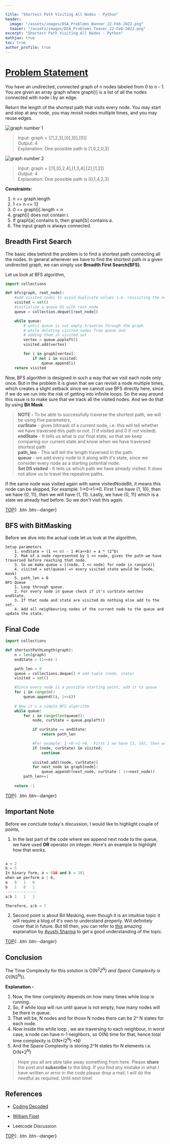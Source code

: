 ```yaml
---

title: "Shortest Path Visiting All Nodes - Python"
header:
  image: "/assets/images/DSA_Problems_Banner_22-Feb-2022.png"
  teaser: "/assets/images/DSA_Problems_Teaser_22-Feb-2022.png"
excerpt: "Shortest Path Visiting All Nodes - Python"
mathjax: true
toc: true
author_profile: true
---
```


# [Problem Statement](https://leetcode.com/problems/shortest-path-visiting-all-nodes/)
You have an undirected, connected graph of n nodes labeled from 0 to n - 1. You are given an array graph where graph[i] is a list of all the nodes connected with node i by an edge.

Return the length of the shortest path that visits every node. You may start and stop at any node, you may revisit nodes multiple times, and you may reuse edges.

<img src="{{ site.url }}{{ site.baseurl }}/assets/images/shortest-path1-graph.jpg" alt="graph number 1">

>Input: graph = [[1,2,3],[0],[0],[0]]<br />
Output: 4 <br />
Explanation: One possible path is [1,0,2,0,3]


<img src="{{ site.url }}{{ site.baseurl }}/assets/images/shortest-path2-graph.jpg" alt="graph number 2">

>Input: graph = [[1],[0,2,4],[1,3,4],[2],[1,2]]<br />
Output: 4<br />
Explanation: One possible path is [0,1,4,2,3]

**Constraints:**

1. n == graph.length
2. 1 <= n <= 12
3. 0 <= graph[i].length < n
4. graph[i] does not contain i.
5. If graph[a] contains b, then graph[b] contains a.
6. The input graph is always connected.



## Breadth First Search
The basic idea behind the problem is to find a shortest path connecting all the nodes. In general whenever we have to find the shortest path in a given undirected graph, we can simply use **Breadth First Search(BFS)**.

Let us look at BFS algorithm,
```python
import collections

def bfs(graph, root_node):
    #add visited nodes to avoid duplicate values i.e. revisiting the node
    visited = set()
    #initialize a queue DS with root node
    queue = collection.deque([root_node])

    while queue:
        # until queue is not empty traverse through the graph 
        # while deleting visited nodes from queue and 
        # adding them in visited set
        vertex = queue.popleft()
        visited.add(vertex)

        for i in graph[vertex]:
            if not i in visited:
                queue.append(i)
    return visited
```

Now, BFS algorithm is designed in such a way that we visit each node only once. But in the problem it is given that we can revisit a node multiple times, which creates a slight setback since we cannot use BFS directly here, since if we do we run into the risk of getting into infinite loops. So the way around this issue is to make sure that we track all the visited nodes. And we do that by using **Bit Mask**.

>**NOTE -** To be able to successfully traverse the shortest path, we will be using five parameters,<br />
**curState** - gives bitmask of a current node, i.e. this will tell whether we have traversed this path or not. (1 if visited and 0 if not visited).<br />
**endState** - It tells us what is our final state, so that we keep comparing our current state and know when we have traversed shortest path <br />
**path_len** - This will tell the length traversed in the path.<br />
**queue** - we add every node to it along with it's state, since we consider every node as a starting potential node.<br />
**Set DS *visited*** - It tells us which path we have already visited. It does not allow us to travel the repeative paths.

If the same node was visited again with same visitedNodeBit, it means this node can be skipped, For example: 1->0->1->0.  First 1 we have {1, 10}, then we have {0, 11}, then we will have {1, 11}. Lastly, we have {0, 11} which is a state we already had before. So we don't visit this again.


[TOP](#){: .btn .btn--danger}

## BFS with BitMasking

Before we dive into the actual code let us look at the algorithm,
```
Setup parameters
    1. endState = (1 << n) - 1 #(a<<b) = a * (2^b)
    2. Mak of a node represented by 1 << node, gives the path we have traversed before reaching that node.
    3. So we make queue = [(node, 1 << node) for node in range(n)]
    4. visited = set(queue) => every visited state would be (node, mask)
    5. path_len = 0
BFS Queue
    1. Loop through queue.
    2. For every node in queue check if it's curState matches endState.
    3. If that node and state are visited do nothing else add to the set.
    4. Add all neighbouring nodes of the current node to the queue and update the state.

```

## Final Code


```python
import collections

def shortestPathLength(graph):
    n = len(graph)
    endState = (1<<n)-1

    path_len = 0
    queue = collections.deque() # add tuple (node, state)
    visited = set()

    #Since every node is a possible starting point, add it to queue
    for i in range(n):
        queue.append((i, 1<<i))
    
    # Now it's a simple BFS algorithm
    while queue:
        for i in range(len(queue)):
            node, curState = queue.popleft()

            if curState == endState:
                return path_len

            #For example: 1->0->1->0.  First 1 we have {1, 10}, then we have {0, 11}, then we will have {1, 11}. Lastly, we have {0, 11} which is a state we already had before. So we don't visit this again.
            if (node, curState) in visited:
                continue
            
            visited.add((node, curState))
            for next_node in graph[node]:
                queue.append((next_node, curState | 1<<next_node))
        path_len+=1
    
    return -1


```
[TOP](#){: .btn .btn--danger}

## Important Note
Before we conclude today's discussion, I would like to highlight couple of points, 

1. In the last part of the code where we append next node to the queue, we have used **OR** operator on integer. Here's an example to highlight how that works.

```python

a = 2
b = 5
In binary form, a = 010 and b = 101
when we perform a | b,
a   0   1   0
b   1   0   1
--------------
a|b 1   1   1

Therefore, a|b = 7

```

2. Second point is about Bit Masking, even though it is an intuitive topic it will require a blog of it's own to understand properly. Will definitely cover that in future. But till then, you can refer to [this](https://www.youtube.com/watch?v=iQBxxTZDajU) amazing explanation by [Ayushi Sharma](https://www.youtube.com/channel/UCSnJKXPKhxS_tcaTcIZrPYg) to get a good understanding of the topic.

[TOP](#){: .btn .btn--danger}

## Conclusion
The Time Complexity for this solution is O(N<sup>2</sup>*2<sup>N</sup>) and Space Complexity is O((N*2<sup>N</sup>)).

**Explanation -**
1. Now, the time complexity depends on how many times while loop is running. 
2. So, if while loop will run until queue is not empty, how many nodes will be there in queue. 
3. That will be, N nodes and for those N nodes there can be 2^ N states for each node.
4. Now inside the while loop , we are traversing to each neighbour, in worst case, a node can have n-1 neighbors, so O(N) time for that, hence total time complexity is O(N*(2<sup>N</sup>) *N)
5. And the Space Complexity is storing 2^N states for N elements i.e. O(N*2<sup>N</sup>)


> Hope you all are able take away something from here. Please **share** the post and **subscribe** to the blog.
If you find any mistake in what I have written or error in the code please drop a mail, I will do the needful as required. Until next time!





## References 

- [Coding Decoded](https://www.youtube.com/watch?v=1XkMFNvkouo) 

- [William Fiset](https://www.youtube.com/watch?v=oDqjPvD54Ss)

- Leetcode Discussion


[TOP](#){: .btn .btn--danger}